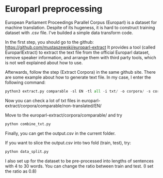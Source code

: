 # Europarl preprocessing
European Parliament Proceedings Parallel Corpus (Europarl) is a dataset for machine translation. Despite of its hugeness, it is hard to construct training dataset with .csv file. I've builded a simple data transform code.

In the first step, you should go to the github: https://github.com/mustaszewski/europarl-extract
It provides a tool (called EuroparlExtract) to extract the text file from the official Europarl dataset, remove speaker information, and arrange them with third party tools, which is not well explained about how to use.

Afterwards, follow the step (Extract Corpora) in the same github site.
There are some example about how to generate text file.
In my case, I enter the following command:
```python
python3 extract.py comparable -sl EN -tl all -i txt/ -o corpora/ -s corpora/europarl_statements.csv -al -c both
```
Now you can check a lot of txt files in europarl-extract/corpora/comparable/non-translated/EN/

Move to the europarl-extract/corpora/comparable/ and try
```python
python combine_txt.py
```
Finally, you can get the output.csv in the current folder.

If you want to slice the output.csv into two fold (train, test), try:
```python
python data_split.py
```
I also set up for the dataset to be pre-processed into lengths of sentences with 4 to 30 words.
You can change the ratio between train and test. (I set the ratio as 0.8)


